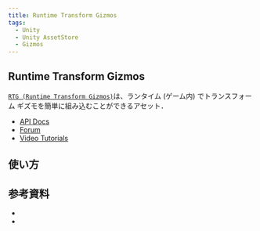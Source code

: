 ```yaml
---
title: Runtime Transform Gizmos
tags:
  - Unity
  - Unity AssetStore
  - Gizmos
---
```


## Runtime Transform Gizmos
 
[`RTG (Runtime Transform Gizmos)`](https://assetstore.unity.com/packages/tools/modeling/runtime-transform-gizmos-125537)は、ランタイム (ゲーム内) でトランスフォーム ギズモを簡単に組み込むことができるアセット．

- [API Docs](https://rtg.readthedocs.io/en/latest/#:~:text=RTG%20stands%20for%20Runtime%20Transform%20Gizmos%20and%20it,gizmos%20in%20your%20application%20at%20runtime%20%28i.e.%20in-game%29.)
- [Forum](https://discussions.unity.com/t/runtime-transform-gizmos-move-rotate-scale-universal-scene-gizmo-navigation-camera/714712)
- [Video Tutorials](https://www.youtube.com/watch?v=5i2m550eFyg&list=PLPwpt1oIEdwAY_Qo6fczi6qTiUjCMZBW1)

## 使い方





## 参考資料 


- 
- []()
